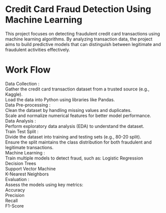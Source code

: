 # Credit Card Fraud Detection Using Machine Learning
This project focuses on detecting fraudulent credit card transactions using machine learning algorithms. By analyzing transaction data, the project aims to build predictive models that can distinguish between legitimate and fraudulent activities effectively.

# Work Flow  
Data Collection :  
Gather the credit card transaction dataset from a trusted source (e.g., Kaggle).  
Load the data into Python using libraries like Pandas.  
Data Pre-processing :  
Clean the dataset by handling missing values and duplicates.  
Scale and normalize numerical features for better model performance.  
Data Analysis :  
Perform exploratory data analysis (EDA) to understand the dataset.  
Train Test Split :  
Divide the dataset into training and testing sets (e.g., 80-20 split).  
Ensure the split maintains the class distribution for both fraudulent and legitimate transactions.  
Machine Learning :  
Train multiple models to detect fraud, such as:
Logistic Regression  
Decision Trees  
Support Vector Machine  
K-Nearest Neighbors  
Evaluation :  
Assess the models using key metrics:  
Accuracy  
Precision  
Recall  
F1-Score 


